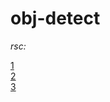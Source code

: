 # obj-detect

*rsc:*

[1](https://benihime91.github.io/blog/machinelearning/deeplearning/tensorflow2.x/object-detection/tf%20object%20detection%20api/2020/11/02/tensorflow-object-detection.html)\
[2](https://github.com/opencv/opencv/issues/16582)\
[3](https://github.com/opencv/opencv/issues/13728)
